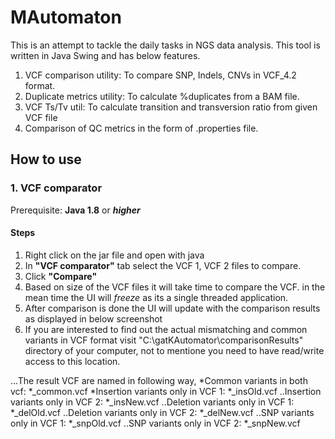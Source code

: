# MAutomaton

This is an attempt to tackle the daily tasks in NGS data analysis. This tool is written in Java Swing and has below features.

1. VCF comparison utility: To compare SNP, Indels, CNVs in VCF_4.2 format.
2. Duplicate metrics utility: To calculate %duplicates from a BAM file.
3. VCF Ts/Tv util: To calculate transition and transversion ratio from given VCF file
4. Comparison of QC metrics in the form of .properties file.


## How to use

### 1. VCF comparator

Prerequisite: **Java 1.8** or **_higher_**

#### Steps
1. Right click on the jar file and open with java
2. In **"VCF comparator"** tab select the VCF 1, VCF 2 files to compare.
3. Click **"Compare"**
4. Based on size of the VCF files it will take time to compare the VCF. in the mean time the UI will _freeze_ as its a single threaded application.
5. After comparison is done the UI will update with the comparison results as displayed in below screenshot
6. If you are interested to find out the actual mismatching and common variants in VCF format visit "C:\gatKAutomator\comparisonResults" directory of your computer, not to mentione you need to have read/write access to this location.
	
...The result VCF are named in following way,
*Common variants in both vcf: *_common.vcf
*Insertion variants only in VCF 1: *_insOld.vcf
..Insertion variants only in VCF 2: *_insNew.vcf
..Deletion variants only in VCF 1: *_delOld.vcf
..Deletion variants only in VCF 2: *_delNew.vcf
..SNP variants only in VCF 1: *_snpOld.vcf
..SNP variants only in VCF 2: *_snpNew.vcf
